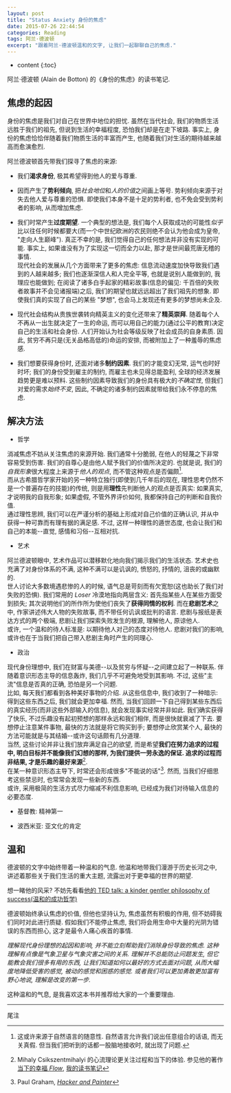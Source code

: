 ```yaml
---
layout: post
title: "Status Anxiety 身份的焦虑"
date: 2015-07-26 22:44:54
categories: Reading
tags: 阿兰·德波顿
excerpt: "跟着阿兰·德波顿温和的文字, 让我们一起聊聊自己的焦虑."
---
```


* content
{:toc}


阿兰·德波顿 (Alain de Botton) 的《身份的焦虑》的读书笔记.

## 焦虑的起因

身份的焦虑是我们对自己在世界中地位的担忧. 虽然在当代社会, 我们的物质生活远胜于我们的祖先, 但说到生活的幸福程度, 恐怕我们却是在走下坡路. 事实上, 身份的焦虑恰恰伴随着我们物质生活的丰富而产生, 也随着我们对生活的期待越来越高而愈演愈烈. 

阿兰德波顿首先带我们探寻了焦虑的来源:

- 我们**渴求身份**, 极其希望得到他人的爱与尊重.
 
- 因而产生了**势利倾向**, 把*社会地位*和*人的价值*之间画上等号. 势利倾向来源于对失去他人爱与尊重的恐惧. 即使我们本身不是十足的势利者, 也不免会受到势利者的影响, 从而增加焦虑.

- 我们时常产生**过度期望**. 一个典型的想法是, 我们每个人获取成功的可能性*似乎*比以往任何时候都要大(而一个中世纪欧洲的农民则绝不会认为他会成为皇帝, "走向人生巅峰"). 真正不幸的是, 我们觉得自己的任何想法并非没有实现的可能. 事实上, 如果谁没有为了实现这一切而全力以赴, 那才是世间最荒唐无稽的事情.  
现代社会的发展从几个方面带来了更多的焦虑: 信息流动速度加快导致我们遇到的人越来越多; 我们也逐渐深信人和人完全平等, 也就是说别人能做到的, 我理应也能做到; 在阅读了诸多白手起家的精彩故事(信息的偏见: 千百倍的失败者故事并不会见诸报端)之后, 我们的期望也就远远超出了我们祖先的想象. 即使我们真的实现了自己的某些 "梦想", 也会马上发现还有更多的梦想尚未企及.

- 现代社会结构从贵族世袭转向精英主义的变化还带来了**精英崇拜**. 随着每个人不再从一出生就决定了一生的命运, 而可以用自己的能力(通过公平的教育)决定自己的生活和社会身份. 人们开始认为社会等级反映了社会成员的自身素质. 因此, 贫穷不再只是(无关品格高低的)命运的安排, 而被附加上了一种羞辱的焦虑感.

- 我们想要获得身份时, 还面对诸多**制约因素**. 我们的才能变幻无常, 运气也时好时坏; 我们的身份受到雇主的制约, 而雇主也未见得总能盈利, 全球的经济发展趋势更是难以预料. 这些制约因素导致我们的身份具有极大的*不确定性*, 但我们对爱的需求*始终不变*, 因此, 不确定的诸多制约因素就带给我们永不停息的焦虑.

## 解决方法

- 哲学

消减焦虑不妨从关注焦虑的来源开始. 我们通常十分脆弱, 在他人的轻蔑之下非常容易受到伤害. 我们的自尊心是由他人赋予我们的价值所决定的. 也就是说, 我们的*自我形象*很大程度上来源于*他人的观点*, 而不管这种观点是否偏颇[^1].   
而从古希腊哲学家开始的另一种特立独行(即使到几千年后的现在, 理性思考仍然不是一个普遍存在的技能)的传统, 则是用**理性**先判断他人的观点是否真实: 如果真实, 才说明我的自我形象; 如果虚假, 不管外界评价如何, 我都保持自己的判断和自我价值.   
通过理性思辨, 我们可以在严谨分析的基础上形成对自己价值的正确认识, 并从中获得一种可靠而有理有据的满足感. 不过, 这样一种理性的遁世态度, 也会让我们和自己的本能--直觉, 感情和习俗--互相对抗. 

- 艺术

阿兰德波顿眼中, 艺术作品可以潜移默化地向我们揭示我们的生活状态. 艺术史也充满了对身份体系的不满, 这种不满可以是讥讽的, 愤怒的, 抒情的, 沮丧的或幽默的.  
世人讨论大多数境遇悲惨的人的时候, 语气总是苛刻而有欠宽恕(这也助长了我们对失败的恐惧). 我们常用的 *Loser* 冷漠地指向两层含义: 首先指某些人在某些方面受到损失; 其次说明他们的所作所为使他们丧失了**获得同情的权利**. 而在**悲剧艺术**之中, 作家讲述伟大人物的失败故事, 而不带任何讥讽或批判的语言. 悲剧与报纸是表达方式的两个极端, 悲剧让我们探索失败发生的根源, 理解他人, 原谅他人.  
或许, 一个温和的待人标准是: 以期待他人对己的态度对待他人. 悲剧对我们的影响, 或许也在于当我们把自己带入悲剧主角时产生的同理心.

- 政治

现代身份理想中, 我们在财富与美德--以及贫穷与怀疑--之间建立起了一种联系. 伴随着意识形态主导的信息轰炸, 我们几乎不可避免地受到其影响. 不过, 这些"主流"信息是否真的正确, 恐怕是另一个问题.   
比如, 每天我们都看到各种美好事物的介绍. 从这些信息中, 我们收到了一种暗示: 得到这些东西之后, 我们就会更加幸福. 然而, 当我们回顾一下自己得到某些东西后的真实经历(而非这些外部输入的信息), 就会发现事实经常并非如此. 我们确实获得了快乐, 不过乐趣没有起初预想的那样永远和我们相伴, 而是很快就衰减了下去. 要想停止注意某件事物, 最快的方法就是将它购买到手; 要想停止欣赏某个人, 最快的方法可能就是与其结婚--或许这句话颇有几分道理.  
当然, 这些讨论并非让我们放弃满足自己的欲望, 而是希望**我们在努力追求的过程中, 明白目标并不能像我们幻想的那样, 为我们提供一劳永逸的保证. 追求的过程而非结果, 才是乐趣的最好来源**[^2].   
在某一种意识形态主导下, 时常还会形成很多"不能说的话"[^3]. 然而, 当我们仔细思考这些禁忌时, 也常常会发现一些新的东西.   
或许, 采用极简的生活方式尽力缩减不利信息影响, 已经成为我们对待输入信息的必要态度.

- 基督教: 精神第一

- 波西米亚: 亚文化的肯定

## 温和

德波顿的文字中始终带着一种温和的气息. 他温和地带我们漫游于历史长河之中, 讲述着那些关于我们生活的重大主题, 流露出对于更幸福的世界的期望. 

想一睹他的风采? 不妨先看看[他的 TED talk: a kinder gentler philosophy of success(温和的成功哲学)](http://www.ted.com/talks/alain_de_botton_a_kinder_gentler_philosophy_of_success/)

德波顿始终承认焦虑的价值, 但他也坚持认为, 焦虑虽然有积极的作用, 但不妨碍我们同时对此进行质疑. 假如我们不能停止焦虑, 我们将会用生命中大量的光阴为错误的东西而担心, 这才是最令人痛心疾首的事情.

*理解现代身份理想的起因和影响, 并不能立刻帮助我们消除身份导致的焦虑. 
这种理解有点像是气象卫星与气象灾害之间的关系. 理解并不总能防止问题发生, 但它能教会我们很多有用的东西, 
让我们知道如何以最好的方式去面对问题, 从而大幅度地降低受害的感觉, 被动的感觉和困惑的感觉.
或者我们可以更加勇敢更加富有野心地说, 理解是改变的第一步.*

这种温和的气息, 是我喜欢这本书并推荐给大家的一个重要理由.

---

尾注

[^1]: 这或许来源于自然语言的随意性. 自然语言允许我们说出任意组合的话语, 而无关真假. 但当我们把听到的话都一股脑地接收时, 就出现了问题.
[^2]: Mihaly Csikszentmihalyi 的心流理论更关注过程和当下的体验. 参见他的著作 [当下的幸福 *Flow*](http://book.douban.com/subject/6509801/), [我的读书笔记](http://frank-the-obscure.gitbooks.io/reading-notes/content/flow.html)
[^3]: Paul Graham, [*Hacker and Painter*](http://book.douban.com/subject/25724948/)
